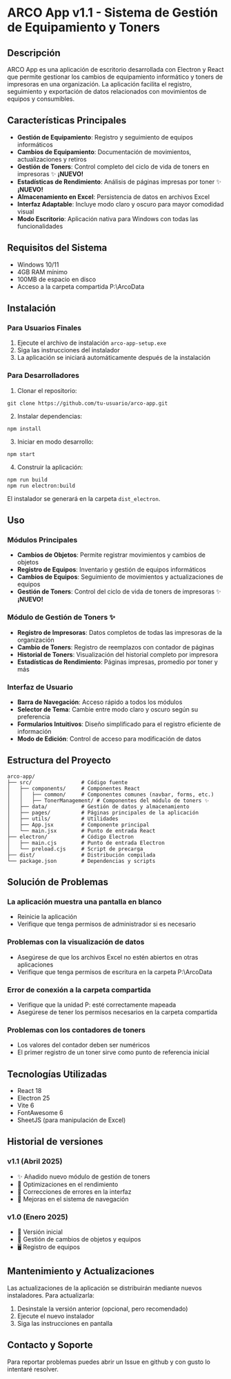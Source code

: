 # **ARCO App v1.1 - Sistema de Gestión de Equipamiento y Toners**

## **Descripción**
ARCO App es una aplicación de escritorio desarrollada con Electron y React que permite gestionar los cambios de equipamiento informático y toners de impresoras en una organización. La aplicación facilita el registro, seguimiento y exportación de datos relacionados con movimientos de equipos y consumibles.

## **Características Principales**
* **Gestión de Equipamiento**: Registro y seguimiento de equipos informáticos
* **Cambios de Equipamiento**: Documentación de movimientos, actualizaciones y retiros
* **Gestión de Toners**: Control completo del ciclo de vida de toners en impresoras ✨ **¡NUEVO!**
* **Estadísticas de Rendimiento**: Análisis de páginas impresas por toner ✨ **¡NUEVO!**
* **Almacenamiento en Excel**: Persistencia de datos en archivos Excel
* **Interfaz Adaptable**: Incluye modo claro y oscuro para mayor comodidad visual
* **Modo Escritorio**: Aplicación nativa para Windows con todas las funcionalidades

## **Requisitos del Sistema**
* Windows 10/11
* 4GB RAM mínimo
* 100MB de espacio en disco
* Acceso a la carpeta compartida P:\ArcoData

## **Instalación**
### **Para Usuarios Finales**
1. Ejecute el archivo de instalación `arco-app-setup.exe`
2. Siga las instrucciones del instalador
3. La aplicación se iniciará automáticamente después de la instalación

### **Para Desarrolladores**
1. Clonar el repositorio:
```
git clone https://github.com/tu-usuario/arco-app.git
```
2. Instalar dependencias:
```
npm install
```
3. Iniciar en modo desarrollo:
```
npm start
```
4. Construir la aplicación:
```
npm run build
npm run electron:build
```
El instalador se generará en la carpeta `dist_electron`.

## **Uso**
### **Módulos Principales**
* **Cambios de Objetos**: Permite registrar movimientos y cambios de objetos
* **Registro de Equipos**: Inventario y gestión de equipos informáticos
* **Cambios de Equipos**: Seguimiento de movimientos y actualizaciones de equipos
* **Gestión de Toners**: Control del ciclo de vida de toners de impresoras ✨ **¡NUEVO!**

### **Módulo de Gestión de Toners ✨**
* **Registro de Impresoras**: Datos completos de todas las impresoras de la organización
* **Cambio de Toners**: Registro de reemplazos con contador de páginas
* **Historial de Toners**: Visualización del historial completo por impresora
* **Estadísticas de Rendimiento**: Páginas impresas, promedio por toner y más

### **Interfaz de Usuario**
* **Barra de Navegación**: Acceso rápido a todos los módulos
* **Selector de Tema**: Cambie entre modo claro y oscuro según su preferencia
* **Formularios Intuitivos**: Diseño simplificado para el registro eficiente de información
* **Modo de Edición**: Control de acceso para modificación de datos

## **Estructura del Proyecto**
```
arco-app/
├── src/                # Código fuente
│   ├── components/     # Componentes React
│   │   ├── common/     # Componentes comunes (navbar, forms, etc.)
│   │   ├── TonerManagement/ # Componentes del módulo de toners ✨
│   ├── data/           # Gestión de datos y almacenamiento
│   ├── pages/          # Páginas principales de la aplicación
│   ├── utils/          # Utilidades
│   ├── App.jsx         # Componente principal
│   └── main.jsx        # Punto de entrada React
├── electron/           # Código Electron
│   ├── main.cjs        # Punto de entrada Electron
│   └── preload.cjs     # Script de precarga
├── dist/               # Distribución compilada
└── package.json        # Dependencias y scripts
```

## **Solución de Problemas**
### **La aplicación muestra una pantalla en blanco**
* Reinicie la aplicación
* Verifique que tenga permisos de administrador si es necesario

### **Problemas con la visualización de datos**
* Asegúrese de que los archivos Excel no estén abiertos en otras aplicaciones
* Verifique que tenga permisos de escritura en la carpeta P:\ArcoData

### **Error de conexión a la carpeta compartida**
* Verifique que la unidad P: esté correctamente mapeada
* Asegúrese de tener los permisos necesarios en la carpeta compartida

### **Problemas con los contadores de toners**
* Los valores del contador deben ser numéricos
* El primer registro de un toner sirve como punto de referencia inicial

## **Tecnologías Utilizadas**
* React 18
* Electron 25
* Vite 6
* FontAwesome 6
* SheetJS (para manipulación de Excel)

## **Historial de versiones**
### **v1.1 (Abril 2025)**
* ✨ Añadido nuevo módulo de gestión de toners
* 🔧 Optimizaciones en el rendimiento
* 🐛 Correcciones de errores en la interfaz
* 🚀 Mejoras en el sistema de navegación

### **v1.0 (Enero 2025)**
* 📝 Versión inicial
* 🔄 Gestión de cambios de objetos y equipos
* 🖥️ Registro de equipos

## **Mantenimiento y Actualizaciones**
Las actualizaciones de la aplicación se distribuirán mediante nuevos instaladores. Para actualizarla:
1. Desinstale la versión anterior (opcional, pero recomendado)
2. Ejecute el nuevo instalador
3. Siga las instrucciones en pantalla

## **Contacto y Soporte**
Para reportar problemas puedes abrir un Issue en github y con gusto lo intentaré resolver.